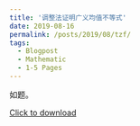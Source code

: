 ```yaml
---
title: '调整法证明广义均值不等式'
date: 2019-08-16
permalink: /posts/2019/08/tzf/
tags:
  - Blogpost
  - Mathematic
  - 1-5 Pages
---
```



如题。

[Click to download](/files/blog/190816tiaozhengfa.pdf)


